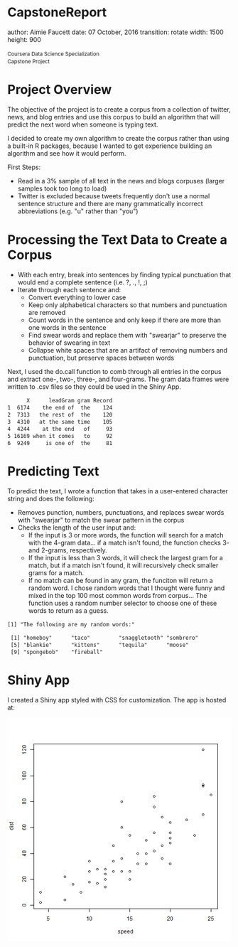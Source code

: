 CapstoneReport
========================================================
author: Aimie Faucett
date: 07 October, 2016
transition: rotate
width: 1500
height: 900

<small>
Coursera Data Science Specialization </br>
Capstone Project </br>
</small>

Project Overview
========================================================
The objective of the project is to create a corpus from a collection of twitter, news, and blog entries and use this corpus to build an algorithm that will predict the next word when someone is typing text.

I decided to create my own algorithm to create the corpus rather than using a built-in R packages, because I wanted to get experience building an algorithm and see how it would perform.

First Steps:
- Read in a 3% sample of all text in the news and blogs corpuses (larger samples took too long to load)
- Twitter is excluded because tweets frequently don't use a normal sentence structure and there are many grammatically incorrect abbreviations (e.g. "u" rather than "you")

Processing the Text Data to Create a Corpus
========================================================
- With each entry, break into sentences by finding typical punctuation that would end a complete sentence (i.e. ?, ., !, ;)
- Iterate through each sentence and:
    - Convert everything to lower case
    - Keep only alphabetical characters so that numbers and punctuation are removed
    - Count words in the sentence and only keep if there are more than one words in the sentence
    - Find swear words and replace them with "swearjar" to preserve the behavior of swearing in text
    - Collapse white spaces that are an artifact of removing numbers and punctuation, but preserve spaces between words

Next, I used the do.call function to comb through all entries in the corpus and extract one-, two-, three-, and four-grams. The gram data frames were written to .csv files so they could be used in the Shiny App.


```
      X      leadGram gram Record
1  6174    the end of  the    124
2  7313   the rest of  the    120
3  4310   at the same time    105
4  4244    at the end   of     93
5 16169 when it comes   to     92
6  9249     is one of  the     81
```


Predicting Text
========================================================
To predict the text, I wrote a function that takes in a user-entered character string and does the following:
- Removes punction, numbers, punctuations, and replaces swear words with "swearjar" to match the swear pattern in the corpus
- Checks the length of the user input and:
    - If the input is 3 or more words, the function will search for a match with the 4-gram data... if a match isn't found, the function checks 3- and 2-grams, respectively.
    - If the input is less than 3 words, it will check the largest gram for a match, but if a match isn't found, it will recursively check smaller grams for a match.
    - If no match can be found in any gram, the funciton will return a random word. I chose random words that I thought were funny and mixed in the top 100 most common words from corpus... The function uses a random number selector to choose one of these words to return as a guess.


```
[1] "The following are my random words:"
```

```
 [1] "homeboy"      "taco"         "snaggletooth" "sombrero"    
 [5] "blankie"      "kittens"      "tequila"      "moose"       
 [9] "spongebob"    "fireball"    
```

Shiny App
========================================================
I created a Shiny app styled with CSS for customization. The app is hosted at: 

![plot of chunk unnamed-chunk-3](CapstoneReport-figure/unnamed-chunk-3-1.png)
